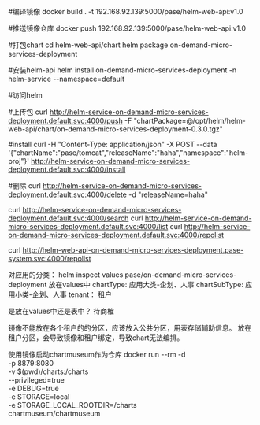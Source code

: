 #编译镜像
docker build . -t 192.168.92.139:5000/pase/helm-web-api:v1.0

#推送镜像仓库
docker push  192.168.92.139:5000/pase/helm-web-api:v1.0

#打包chart
cd helm-web-api/chart
helm  package on-demand-micro-services-deployment

#安装helm-api
helm install on-demand-micro-services-deployment -n helm-service --namespace=default


#访问helm

#上传包
curl   http://helm-service-on-demand-micro-services-deployment.default.svc:4000/push -F "chartPackage=@/opt/helm/helm-web-api/chart/on-demand-micro-services-deployment-0.3.0.tgz"

#install
curl -H "Content-Type: application/json" -X POST  --data '{"chartName":"pase/tomcat","releaseName":"haha","namespace":"helm-proj"}'   http://helm-service-on-demand-micro-services-deployment.default.svc:4000/install

#删除
curl  http://helm-service-on-demand-micro-services-deployment.default.svc:4000/delete -d "releaseName=haha"

curl   http://helm-service-on-demand-micro-services-deployment.default.svc:4000/search
curl   http://helm-service-on-demand-micro-services-deployment.default.svc:4000/list
curl   http://helm-service-on-demand-micro-services-deployment.default.svc:4000/repolist


curl   http://helm-web-api-on-demand-micro-services-deployment.pase-system.svc:4000/repolist

对应用的分类：
 helm inspect values pase/on-demand-micro-services-deployment
放在values中
chartType: 应用大类-企划、人事
chartSubType: 应用小类-企划、人事
tenant： 租户

是放在values中还是表中？ 待商榷


镜像不能放在各个租户的的分区，应该放入公共分区，用表存储辅助信息。
放在租户分区，会导致镜像和租户绑定，导致chart无法编排。


使用镜像启动chartmuseum作为仓库
docker run --rm -d \
  -p 8879:8080 \
  -v $(pwd)/charts:/charts \
  --privileged=true  \
  -e DEBUG=true \
  -e STORAGE=local \
  -e STORAGE_LOCAL_ROOTDIR=/charts \
  chartmuseum/chartmuseum